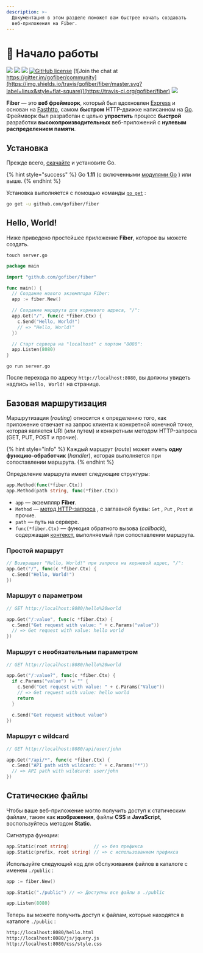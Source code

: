 ```yaml
---
description: >-
  Документация в этом разделе поможет вам быстрее начать создавать
  веб-приложения на Fiber.
---
```


# 📖 Начало работы

[![](https://img.shields.io/github/release/gofiber/fiber?style=flat-square)](https://github.com/gofiber/fiber/releases) [![](https://img.shields.io/badge/api-documentation-blue?style=flat-square)](https://fiber.wiki) ![](https://img.shields.io/badge/goreport-A%2B-brightgreen?style=flat-square) [![GitHub license](https://img.shields.io/badge/coverage-91%25-brightgreen?style=flat-square)](https://gocover.io/github.com/gofiber/fiber) [![Join the chat at https://gitter.im/gofiber/community](https://img.shields.io/travis/gofiber/fiber/master.svg?label=linux&style=flat-square)](https://travis-ci.org/gofiber/fiber) [![](https://img.shields.io/travis/gofiber/fiber/master.svg?label=windows&style=flat-square)](https://travis-ci.org/gofiber/fiber)

**Fiber** — это **веб фреймворк**, который был вдохновлен [Express](https://github.com/expressjs/express) и основан на [Fasthttp](https://github.com/valyala/fasthttp), самом **быстром** HTTP-движке написанном на [Go](https://golang.org/doc/). Фреймворк был разработан с целью **упростить** процесс **быстрой** разработки **высокопроизводительных** веб-приложений с **нулевым распределением памяти**.

## Установка

Прежде всего, [скачайте](https://golang.org/dl/) и установите Go.

{% hint style="success" %}
Go **1.11** \(с включенными [модулями Go](https://golang.org/doc/go1.11#modules) \) или выше.
{% endhint %}

Установка выполняется с помощью команды [`go get`](https://golang.org/cmd/go/#hdr-Add_dependencies_to_current_module_and_install_them) :

```bash
go get -u github.com/gofiber/fiber
```

## Hello, World!

Ниже приведено простейшее приложение **Fiber**, которое вы можете создать.

```text
touch server.go
```

```go
package main

import "github.com/gofiber/fiber"

func main() {
  // Создание нового экземплара Fiber:
  app := fiber.New()

  // Создание маршрута для корневого адреса, "/":
  app.Get("/", func(c *fiber.Ctx) {
    c.Send("Hello, World!")
    // => "Hello, World!"
  })

  // Старт сервера на "localhost" с портом "8080":
  app.Listen(8080)
}
```

```text
go run server.go
```

После перехода по адресу `http://localhost:8080`, вы должны увидеть надпись `Hello, World!` на странице.

## Базовая маршрутизация

Маршрутизация \(_routing_\) относится к определению того, как приложение отвечает на запрос клиента к конкретной конечной точке, которая является URI \(или путем\) и конкретным методом HTTP-запроса \(GET, PUT, POST и прочие\).

{% hint style="info" %}
Каждый маршрут \(_route_\) может иметь **одну функцию-обработчик** \(_handler_\), которая выполняется при сопоставлении маршрута.
{% endhint %}

Определение маршрута имеет следующие структуры:

```go
app.Method(func(*fiber.Ctx))
app.Method(path string, func(*fiber.Ctx))
```

* `app` — экземпляр **Fiber**.
* `Method` — [метод HTTP-запроса](https://fiber.wiki/application#methods) , с заглавной буквы: `Get` , `Put` , `Post` и прочие.
* `path` — путь на сервере.
* `func(*fiber.Ctx)` — функция обратного вызова \(_callback_\), содержащая [контекст,](https://fiber.wiki/context) выполняемый при сопоставлении маршрута.

### Простой маршрут

```go
// Возвращает "Hello, World!" при запросе на корневой адрес, "/":
app.Get("/", func(c *fiber.Ctx) {
  c.Send("Hello, World!")
})
```

### Маршрут с параметром

```go
// GET http://localhost:8080/hello%20world

app.Get("/:value", func(c *fiber.Ctx) {
  c.Send("Get request with value: " + c.Params("value"))
  // => Get request with value: hello world
})
```

### Маршрут с необязательным параметром

```go
// GET http://localhost:8080/hello%20world

app.Get("/:value?", func(c *fiber.Ctx) {
  if c.Params("value") != "" {
    c.Send("Get request with value: " + c.Params("Value"))
    // => Get request with value: hello world
    return
  }

  c.Send("Get request without value")
})
```

### Маршрут с wildcard

```go
// GET http://localhost:8080/api/user/john

app.Get("/api/*", func(c *fiber.Ctx) {
  c.Send("API path with wildcard: " + c.Params("*"))
  // => API path with wildcard: user/john
})
```

## Статические файлы

Чтобы ваше веб-приложение могло получить доступ к статическим файлам, таким как **изображения**, файлы **CSS** и **JavaScript**, воспользуйтесь методом **Static**.

Сигнатура функции:

```go
app.Static(root string)         // => без префикса
app.Static(prefix, root string) // => с использованием префикса
```

Используйте следующий код для обслуживания файлов в каталоге с именем `./public` :

```go
app := fiber.New()

app.Static("./public") // => Доступны все файлы в ./public

app.Listen(8080)
```

Теперь вы можете получить доступ к файлам, которые находятся в каталоге `./public` :

```bash
http://localhost:8080/hello.html
http://localhost:8080/js/jquery.js
http://localhost:8080/css/style.css
```

